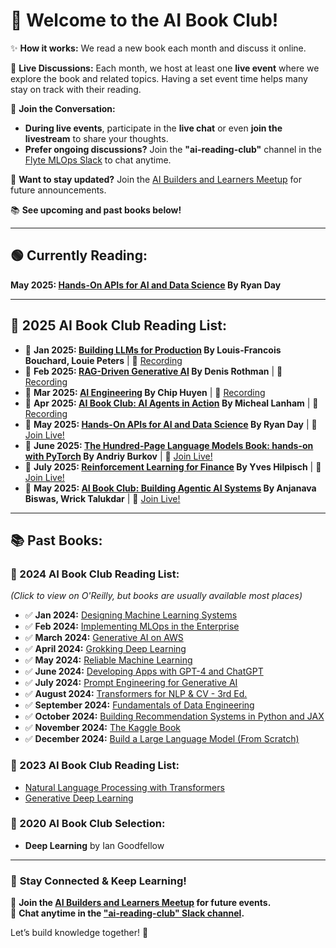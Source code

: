 # 📖 Welcome to the AI Book Club!  

✨ **How it works:** We read a new book each month and discuss it online.  

📅 **Live Discussions:** Each month, we host at least one **live event** where we explore the book and related topics. Having a set event time helps many stay on track with their reading.  

💬 **Join the Conversation:**  
- **During live events**, participate in the **live chat** or even **join the livestream** to share your thoughts.  
- **Prefer ongoing discussions?** Join the **"ai-reading-club"** channel in the [Flyte MLOps Slack](https://slack.flyte.org/) to chat anytime.  

📅 **Want to stay updated?** Join the [AI Builders and Learners Meetup](https://www.meetup.com/ai-builders-and-learners-seattle/) for future announcements.  

📚 **See upcoming and past books below!**  

---

## 🟢 **Currently Reading:**  
**May 2025: [Hands-On APIs for AI and Data Science](https://learning.oreilly.com/library/view/hands-on-apis-for/9781098164409/) By Ryan Day**    

---

## 📖 **2025 AI Book Club Reading List:**  

- 📗 **Jan 2025: [Building LLMs for Production](https://learning.oreilly.com/library/view/building-llms-for/9798324731472/) By Louis-Francois Bouchard, Louie Peters**  | 🎥 [Recording](https://www.youtube.com/watch?v=rFdW_jZHYeQ)  
- 📗 **Feb 2025: [RAG-Driven Generative AI](https://learning.oreilly.com/library/view/rag-driven-generative-ai/9781836200918/) By Denis Rothman** | 🎥 [Recording](https://www.youtube.com/watch?v=s9F56ZADpyw)  
- 📗 **Mar 2025: [AI Engineering](https://learning.oreilly.com/library/view/ai-engineering/9781098166298/) By Chip Huyen** | 🎥 [Recording](https://www.youtube.com/watch?v=SfdLD6QMN-M)
- 📗 **Apr 2025: [AI Book Club: AI Agents in Action](https://www.manning.com/books/ai-agents-in-action) By Micheal Lanham** | 🎥 [Recording](https://www.youtube.com/watch?v=iOqvrgxQBSM)  
- 📖 **May 2025: [Hands-On APIs for AI and Data Science](https://learning.oreilly.com/library/view/hands-on-apis-for/9781098164409/) By Ryan Day** | 📅 [Join Live!](https://www.linkedin.com/events/7309440977713147904/comments/) 
- 📘 **June 2025: [The Hundred-Page Language Models Book: hands-on with PyTorch](https://thelmbook.com/) By Andriy Burkov** | 📅 [Join Live!](https://www.linkedin.com/events/7322432800874188800/comments/) 
- 📘 **July 2025: [Reinforcement Learning for Finance](https://learning.oreilly.com/library/view/hands-on-apis-for/9781098164409/) By Yves Hilpisch** | 📅 [Join Live!](https://www.linkedin.com/events/7324939363862089728/comments/) 
- 📘 **May 2025: [AI Book Club: Building Agentic AI Systems](https://learning.oreilly.com/library/view/hands-on-apis-for/9781098164409/) By Anjanava Biswas, Wrick Talukdar** | 📅 [Join Live!](https://www.meetup.com/ai-builders-and-learners-sf/events/307594787/)  

---

## 📚 **Past Books:**  

### **📖 2024 AI Book Club Reading List:**  
_(Click to view on O'Reilly, but books are usually available most places)_  

- ✅ **Jan 2024:** [Designing Machine Learning Systems](https://learning.oreilly.com/library/view/designing-machine-learning/9781098107956/)  
- ✅ **Feb 2024:** [Implementing MLOps in the Enterprise](https://learning.oreilly.com/library/view/implementing-mlops-in/9781098136574/)  
- ✅ **March 2024:** [Generative AI on AWS](https://learning.oreilly.com/library/view/generative-ai-on/9781098159214/)  
- ✅ **April 2024:** [Grokking Deep Learning](https://www.manning.com/books/grokking-deep-learning)  
- ✅ **May 2024:** [Reliable Machine Learning](https://learning.oreilly.com/library/view/reliable-machine-learning/9781098106218/)  
- ✅ **June 2024:** [Developing Apps with GPT-4 and ChatGPT](https://learning.oreilly.com/library/view/developing-apps-with/9781098152475/)  
- ✅ **July 2024:** [Prompt Engineering for Generative AI](https://www.oreilly.com/library/view/prompt-engineering-for/9781098153427/)  
- ✅ **August 2024:** [Transformers for NLP & CV - 3rd Ed.](https://learning.oreilly.com/library/view/transformers-for-natural/9781805128724/)  
- ✅ **September 2024:** [Fundamentals of Data Engineering](https://learning.oreilly.com/library/view/fundamentals-of-data/9781098108298/)  
- ✅ **October 2024:** [Building Recommendation Systems in Python and JAX](https://www.oreilly.com/library/view/building-recommendation-systems/9781492097983/)  
- ✅ **November 2024:** [The Kaggle Book](https://learning.oreilly.com/library/view/the-kaggle-book/9781801817479/)  
- ✅ **December 2024:** [Build a Large Language Model (From Scratch)](https://learning.oreilly.com/library/view/build-a-large/9781633437166/)  

### **📖 2023 AI Book Club Reading List:**  
- [Natural Language Processing with Transformers](https://learning.oreilly.com/library/view/natural-language-processing/9781098136789/)  
- [Generative Deep Learning](https://learning.oreilly.com/library/view/generative-deep-learning/9781098134174/)  

### **📖 2020 AI Book Club Selection:**  
- **Deep Learning** by Ian Goodfellow  

---

### 🔗 **Stay Connected & Keep Learning!**  
📅 **Join the [AI Builders and Learners Meetup](https://www.meetup.com/ai-builders-and-learners-seattle/) for future events.**  
💬 **Chat anytime in the ["ai-reading-club" Slack channel](https://slack.flyte.org/).**  

Let’s build knowledge together! 🚀  
